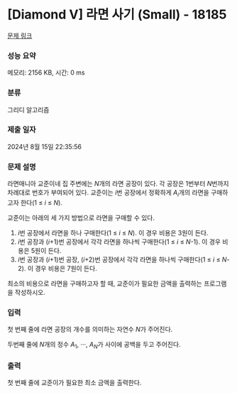 # [Diamond V] 라면 사기 (Small) - 18185 

[문제 링크](https://www.acmicpc.net/problem/18185) 

### 성능 요약

메모리: 2156 KB, 시간: 0 ms

### 분류

그리디 알고리즘

### 제출 일자

2024년 8월 15일 22:35:56

### 문제 설명

<p>라면매니아 교준이네 집 주변에는 <em>N</em>개의 라면 공장이 있다. 각 공장은 1번부터 <em>N</em>번까지 차례대로 번호가 부여되어 있다. 교준이는 <em>i</em>번 공장에서 정확하게 <em>A<sub>i</sub></em>개의 라면을 구매하고자 한다(1 ≤ <em>i</em> ≤ <em>N</em>).</p>

<p>교준이는 아래의 세 가지 방법으로 라면을 구매할 수 있다.</p>

<ol>
	<li><em>i</em>번 공장에서 라면을 하나 구매한다(1 ≤ <em>i</em> ≤ <em>N</em>). 이 경우 비용은 3원이 든다.</li>
	<li><em>i</em>번 공장과 (<em>i</em>+1)번 공장에서 각각 라면을 하나씩 구매한다(1 ≤ <em>i</em> ≤ <em>N</em>-1). 이 경우 비용은 5원이 든다.</li>
	<li><em>i</em>번 공장과 (<em>i</em>+1)번 공장, (<em>i</em>+2)번 공장에서 각각 라면을 하나씩 구매한다(1 ≤ <em>i</em> ≤ <em>N</em>-2). 이 경우 비용은 7원이 든다.</li>
</ol>

<p>최소의 비용으로 라면을 구매하고자 할 때, 교준이가 필요한 금액을 출력하는 프로그램을 작성하시오.</p>

### 입력 

 <p>첫 번째 줄에 라면 공장의 개수를 의미하는 자연수 <em>N</em>가 주어진다.</p>

<p>두번째 줄에 <em>N</em>개의 정수 <em>A</em><sub>1</sub>, ···, <em>A<sub>N</sub></em>가 사이에 공백을 두고 주어진다.</p>

### 출력 

 <p>첫 번째 줄에 교준이가 필요한 최소 금액을 출력한다.</p>

